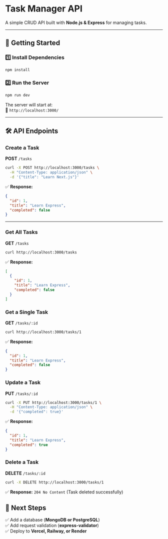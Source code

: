 # **Task Manager API**  
A simple CRUD API built with **Node.js & Express** for managing tasks.

---

## **🚀 Getting Started**

### **1️⃣ Install Dependencies**  
```sh
npm install
```

### **2️⃣ Run the Server**  
```sh
npm run dev
```
The server will start at:  
📍 `http://localhost:3000/`

---

## **🛠 API Endpoints**

### **Create a Task**  
**POST** `/tasks`  
```bash
curl -X POST http://localhost:3000/tasks \
  -H "Content-Type: application/json" \
  -d '{"title": "Learn Next.js"}'
```
✅ **Response:**  
```json
{
  "id": 1,
  "title": "Learn Express",
  "completed": false
}
```

---

### **Get All Tasks**  
**GET** `/tasks`  
```bash
curl http://localhost:3000/tasks
```
✅ **Response:**  
```json
[
  {
    "id": 1,
    "title": "Learn Express",
    "completed": false
  }
]
```

### **Get a Single Task**  
**GET** `/tasks/:id`  
```bash
curl http://localhost:3000/tasks/1
```
✅ **Response:**  
```json
{
  "id": 1,
  "title": "Learn Express",
  "completed": false
}
```

### **Update a Task**  
**PUT** `/tasks/:id`  
```bash
curl -X PUT http://localhost:3000/tasks/1 \
  -H "Content-Type: application/json" \
  -d '{"completed": true}'
```
✅ **Response:**  
```json
{
  "id": 1,
  "title": "Learn Express",
  "completed": true
}
```

### **Delete a Task**  
**DELETE** `/tasks/:id`  
```bash
curl -X DELETE http://localhost:3000/tasks/1
```
✅ **Response:** `204 No Content` (Task deleted successfully)

## **📌 Next Steps**
✅ Add a database (**MongoDB or PostgreSQL**)  
✅ Add request validation (**express-validator**)  
✅ Deploy to **Vercel, Railway, or Render**  